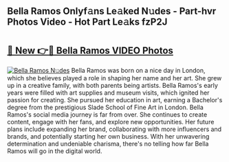 ## Bella Ramos Onlyf𝚊ns Le𝚊ked N𝚞des - Part-hvr Photos Video - Hot Part Le𝚊ks fzP2J

# <h2><a href="http://ab46890.deff.icu/?id=Bella+Ramos">🔗 New 👉🔴 Bella Ramos VIDEO Photos</a></h2>

[![Bella Ramos N𝚞des](https://i.imgur.com/rIISA9y.gif)](http://ab46890.deff.icu/?id=Bella+Ramos)
Bella Ramos was born on a nice day in London, which she believes played a role in shaping her name and her art. She grew up in a creative family, with both parents being artists. Bella Ramos's early years were filled with art supplies and museum visits, which ignited her passion for creating. She pursued her education in art, earning a Bachelor's degree from the prestigious Slade School of Fine Art in London. Bella Ramos's social media journey is far from over. She continues to create content, engage with her fans, and explore new opportunities. Her future plans include expanding her brand, collaborating with more influencers and brands, and potentially starting her own business. With her unwavering determination and undeniable charisma, there's no telling how far Bella Ramos will go in the digital world.
